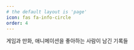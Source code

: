 ```yaml
---
# the default layout is 'page'
icon: fas fa-info-circle
order: 4
---
```


게임과 만화, 애니메이션을 좋아하는 사람이 남긴 기록들